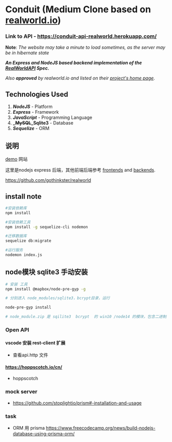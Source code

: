 # Conduit (Medium Clone based on [realworld.io](https://github.com/gothinkster/realworld))

### Link to API - https://conduit-api-realworld.herokuapp.com/

**Note**: _The website may take a minute to load sometimes, as the server may be in hibernate state_

**_An Express and NodeJS based backend implementation of the [RealWorldAPI](https://github.com/gothinkster/realworld/tree/master/api) Spec._**

_Also **approved** by realworld.io and listed on their [project's home page](https://codebase.show/projects/realworld?category=backend&language=javascript)_.

## Technologies Used

1. **_NodeJS_** - Platform
2. **_Express_** - Framework
3. **_JavaScript_** - Programming Language
4. **_~~MySQL~~_Sqlite3** - Database
5. **_Sequelize_** - ORM



## 说明

[demo](https://demo.realworld.io/#/) 网站

这里是nodejs express 后端，其他前端后端参考  [frontends](https://codebase.show/projects/realworld?category=frontend) and [backends](https://codebase.show/projects/realworld?category=backend).

https://github.com/gothinkster/realworld

## install note

```sh
#安装依赖库
npm install

#安装依赖工具
npm install -g sequelize-cli nodemon

#迁移数据库
sequelize db:migrate

#运行服务
nodemon index.js
```




## node模块 sqlite3 手动安装

```sh
# 安装 工具
npm install @mapbox/node-pre-gyp -g

# 分别进入 node_modules/sqlite3，bcrypt目录，运行

node-pre-gyp install

# node_module.zip 是 sqilite3  bcrypt  的 win10 /node14 的模块，包含二进制文件
```

### Open API

#### vscode 安装 rest-client 扩展
- 查看api.http 文件

####  https://hoppscotch.io/cn/
- hoppscotch

### mock server 

- https://github.com/stoplightio/prism#-installation-and-usage

### task

- ORM 用 prisma https://www.freecodecamp.org/news/build-nodejs-database-using-prisma-orm/
